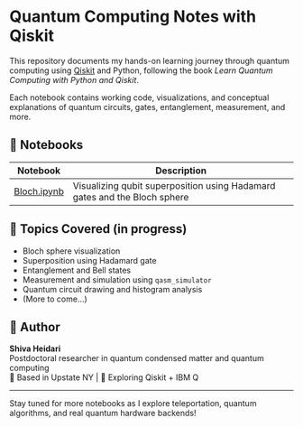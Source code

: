 # Quantum Computing Notes with Qiskit

This repository documents my hands-on learning journey through quantum computing using [Qiskit](https://qiskit.org/) and Python, following the book *Learn Quantum Computing with Python and Qiskit*.

Each notebook contains working code, visualizations, and conceptual explanations of quantum circuits, gates, entanglement, measurement, and more.

## 🔬 Notebooks

| Notebook | Description |
|----------|-------------|
| [Bloch.ipynb](./Bloch.ipynb) | Visualizing qubit superposition using Hadamard gates and the Bloch sphere |

## 🚀 Topics Covered (in progress)

- Bloch sphere visualization
- Superposition using Hadamard gate
- Entanglement and Bell states
- Measurement and simulation using `qasm_simulator`
- Quantum circuit drawing and histogram analysis
- (More to come...)

## 🧠 Author

**Shiva Heidari**  
Postdoctoral researcher in quantum condensed matter and quantum computing  
📍 Based in Upstate NY | 🧪 Exploring Qiskit + IBM Q

---

Stay tuned for more notebooks as I explore teleportation, quantum algorithms, and real quantum hardware backends!

